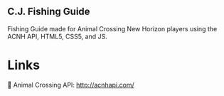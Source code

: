 ## C.J. Fishing Guide
Fishing Guide made for Animal Crossing New Horizon players using the ACNH API, HTML5, CSS5, and JS.

# Links

🍃 Animal Crossing API: http://acnhapi.com/
